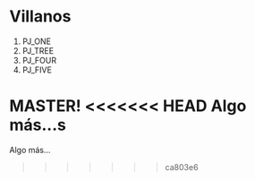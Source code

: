 # Villanos

1. PJ_ONE
3. PJ_TREE
4. PJ_FOUR
5. PJ_FIVE

MASTER!
<<<<<<< HEAD
Algo más...s
=======
Algo más...
>>>>>>> ca803e6

